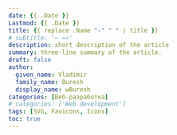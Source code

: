 ```yaml
---
date: {{ .Date }}
Lastmod: {{ .Date }}
title: {{ replace .Name "-" " " | title }}
# subtitle: '— «»'
description: short description of the article
summary: three-line summary of the article.
draft: false
author:
  given_name: Vladimir
  family_name: Buresh
  display_name: wBuresh
categories: [Веб-разработка]
# categories: ['Web development']
tags: [SVG, Favicons, Icons]
toc: true
---
```


<!-- {linenos=table,hl_lines=[1,"4-5"],linenostart=6010} -->
